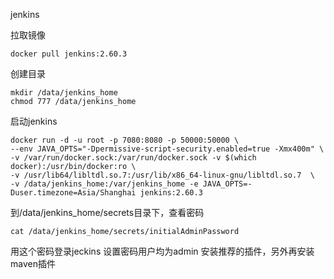 jenkins

拉取镜像
```
docker pull jenkins:2.60.3
```
创建目录
```
mkdir /data/jenkins_home
chmod 777 /data/jenkins_home
```
启动jenkins
```
docker run -d -u root -p 7080:8080 -p 50000:50000 \
--env JAVA_OPTS="-Dpermissive-script-security.enabled=true -Xmx400m" \
-v /var/run/docker.sock:/var/run/docker.sock -v $(which docker):/usr/bin/docker:ro \
-v /usr/lib64/libltdl.so.7:/usr/lib/x86_64-linux-gnu/libltdl.so.7  \
-v /data/jenkins_home:/var/jenkins_home -e JAVA_OPTS=-Duser.timezone=Asia/Shanghai jenkins:2.60.3
```
到/data/jenkins_home/secrets目录下，查看密码
```
cat /data/jenkins_home/secrets/initialAdminPassword
```
用这个密码登录jeckins
设置密码用户均为admin
安装推荐的插件，另外再安装maven插件


